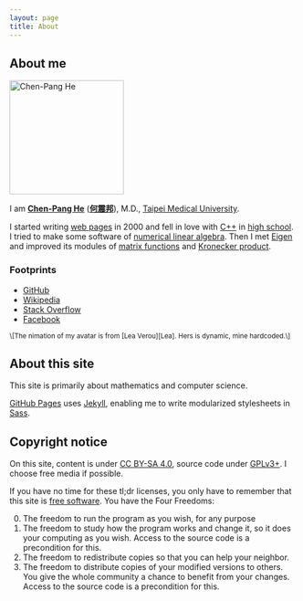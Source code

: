 ```yaml
---
layout: page
title: About
---
```

<link rel="stylesheet" href="style.css">

About me
--------
<div id="avatar">
<a href="https://www.gravatar.com/avatar/a28b050d0206b3d418551203ddd83cba?s=800">
<img alt="Chen-Pang He" width="200" height="200"
	src="https://www.gravatar.com/avatar/a28b050d0206b3d418551203ddd83cba?s=200"
	srcset="https://www.gravatar.com/avatar/a28b050d0206b3d418551203ddd83cba?s=400 2x">
</a>
</div>

I am [**Chen-Pang He**][SearchEn] ([**何震邦**][SearchZh]), M.D.,
[Taipei Medical University][TMU].

I started writing [web pages][HTML] in 2000 and fell in love with [C++][Cxx]
in [high school][CK].  I tried to make some software of [numerical linear
algebra][NumLinAlg].  Then I met [Eigen][Eigen] and improved its modules
of [matrix functions][MatF] and [Kronecker product][KroneckerProd].

### Footprints ###
* [GitHub](https://github.com/jdh8)
* [Wikipedia](https://en.wikipedia.org/wiki/User:Jdh8)
* [Stack Overflow](http://stackoverflow.com/users/2099989/jdh8)
* [Facebook](https://www.facebook.com/jdh863)

<small>
\[The nimation of my avatar is from [Lea Verou][Lea].  Hers is dynamic,
mine hardcoded.\]
</small>

[CK]: https://web.ck.tp.edu.tw/
[Cxx]: https://zh.wikipedia.org/wiki/C%2B%2B
[Eigen]: http://eigen.tuxfamily.org/index.php?title=Main_Page
[HTML]: https://zh.wikipedia.org/wiki/HTML
[KroneckerProd]: https://zh.wikipedia.org/wiki/%E5%85%8B%E7%BD%97%E5%86%85%E5%85%8B%E7%A7%AF
[Lea]: http://lea.verou.me/about/
[MatF]: https://en.wikipedia.org/wiki/Matrix_function
[NumLinAlg]: https://ccjou.wordpress.com/category/article/numerical/
[SearchEn]: https://duckduckgo.com/?q=%22Chen-Pang+He%22
[SearchZh]: https://duckduckgo.com/?q=%E4%BD%95%E9%9C%87%E9%82%A6
[TMU]: http://www.tmu.edu.tw/

About this site
---------------
This site is primarily about mathematics and computer science.

[GitHub Pages][GHP] uses [Jekyll][Jekyll], enabling me to write modularized
stylesheets in [Sass][Sass].

[GHP]: https://pages.github.com/
[Jekyll]: http://jekyllrb.com/
[Sass]: http://sass-lang.com/

Copyright notice
----------------
On this site, content is under [CC BY-SA 4.0][CC], source code under
[GPLv3+][GPL].  I choose free media if possible.

If you have no time for these tl;dr licenses, you only have to remember that
this site is [free software][FreeSW].  You have the Four Freedoms:

<ol start="0">
<li>The freedom to run the program as you wish, for any purpose</li>
<li>
The freedom to study how the program works and change it, so it does your
computing as you wish.  Access to the source code is a precondition for this.
</li>
<li>The freedom to redistribute copies so that you can help your neighbor.</li>
<li>
The freedom to distribute copies of your modified versions to others.
You give the whole community a chance to benefit from your changes.
Access to the source code is a precondition for this.
</li>
</ol>

[CC]: http://creativecommons.org/licenses/by-sa/4.0/deed
[FreeSW]: https://www.gnu.org/philosophy/free-sw.html
[GPL]: https://www.gnu.org/licenses/gpl.html
